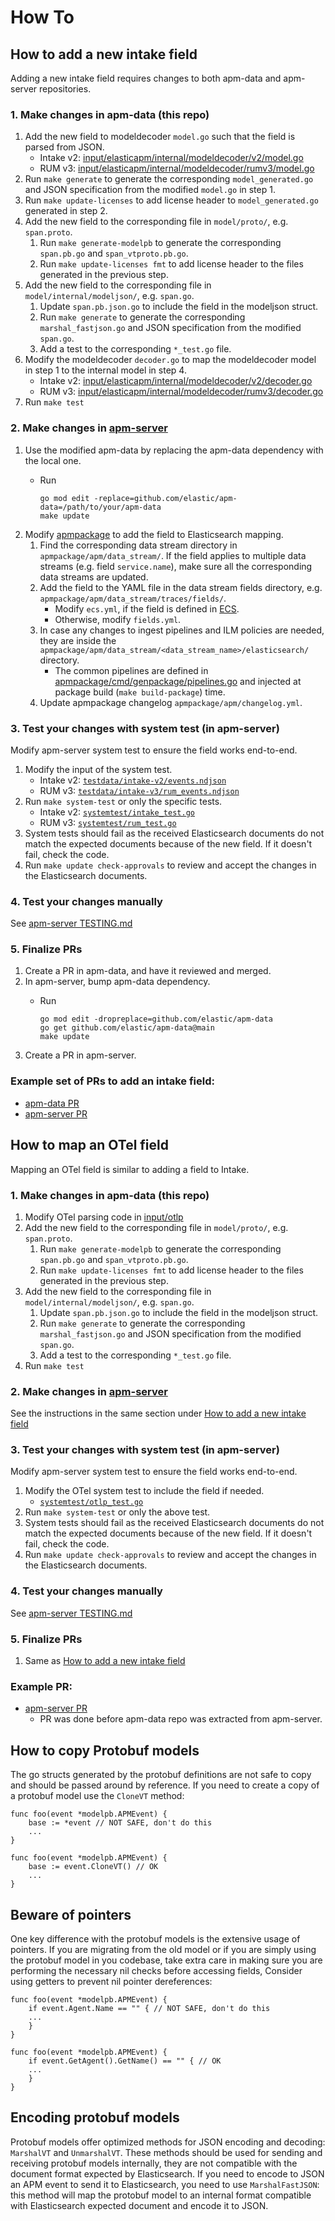 # How To

## How to add a new intake field

Adding a new intake field requires changes to both apm-data and apm-server repositories. 

### 1. Make changes in apm-data (this repo)

1. Add the new field to modeldecoder `model.go` such that the field is parsed from JSON.
   - Intake v2: [input/elasticapm/internal/modeldecoder/v2/model.go](/input/elasticapm/internal/modeldecoder/v2/model.go)
   - RUM v3: [input/elasticapm/internal/modeldecoder/rumv3/model.go](/input/elasticapm/internal/modeldecoder/rumv3/model.go)
2. Run `make generate` to generate the corresponding `model_generated.go` and JSON specification from the modified `model.go` in step 1.
3. Run `make update-licenses` to add license header to `model_generated.go` generated in step 2.
4. Add the new field to the corresponding file in `model/proto/`, e.g. `span.proto`.
   1. Run `make generate-modelpb` to generate the corresponding `span.pb.go` and `span_vtproto.pb.go`.
   2. Run `make update-licenses fmt` to add license header to the files generated in the previous step.
5. Add the new field to the corresponding file in `model/internal/modeljson/`, e.g. `span.go`.
   1. Update `span.pb.json.go` to include the field in the modeljson struct.
   2. Run `make generate` to generate the corresponding `marshal_fastjson.go` and JSON specification from the modified `span.go`.
   3. Add a test to the corresponding `*_test.go` file.
6. Modify the modeldecoder `decoder.go` to map the modeldecoder model in step 1 to the internal model in step 4.
   - Intake v2: [input/elasticapm/internal/modeldecoder/v2/decoder.go](/input/elasticapm/internal/modeldecoder/v2/decoder.go)
   - RUM v3: [input/elasticapm/internal/modeldecoder/rumv3/decoder.go](/input/elasticapm/internal/modeldecoder/rumv3/decoder.go)
7. Run `make test`

### 2. Make changes in [apm-server](https://github.com/elastic/apm-server/)

1. Use the modified apm-data by replacing the apm-data dependency with the local one.
   - Run

         go mod edit -replace=github.com/elastic/apm-data=/path/to/your/apm-data
         make update
2. Modify [apmpackage](https://github.com/elastic/apm-server/tree/main/apmpackage) to add the field to Elasticsearch mapping.
   1. Find the corresponding data stream directory in `apmpackage/apm/data_stream/`. If the field applies to multiple data streams (e.g. field `service.name`), make sure all the corresponding data streams are updated. 
   2. Add the field to the YAML file in the data stream fields directory, e.g. `apmpackage/apm/data_stream/traces/fields/`.
        - Modify `ecs.yml`, if the field is defined in [ECS](https://www.elastic.co/guide/en/ecs/current/ecs-field-reference.html).
        - Otherwise, modify `fields.yml`.
   3. In case any changes to ingest pipelines and ILM policies are needed, they are inside the `apmpackage/apm/data_stream/<data_stream_name>/elasticsearch/` directory.
        - The common pipelines are defined in [apmpackage/cmd/genpackage/pipelines.go](https://github.com/elastic/apm-server/blob/main/apmpackage/cmd/genpackage/pipelines.go) and injected at package build (`make build-package`) time.
   4. Update apmpackage changelog `apmpackage/apm/changelog.yml`.

### 3. Test your changes with system test (in apm-server)

Modify apm-server system test to ensure the field works end-to-end.

1. Modify the input of the system test.
   - Intake v2: [`testdata/intake-v2/events.ndjson`](https://github.com/elastic/apm-server/blob/main/testdata/intake-v2/events.ndjson)
   - RUM v3: [`testdata/intake-v3/rum_events.ndjson`](https://github.com/elastic/apm-server/blob/main/testdata/intake-v3/rum_events.ndjson)
2. Run `make system-test` or only the specific tests.
    - Intake v2: [`systemtest/intake_test.go`](https://github.com/elastic/apm-server/blob/main/systemtest/intake_test.go)
    - RUM v3: [`systemtest/rum_test.go`](https://github.com/elastic/apm-server/blob/main/systemtest/rum_test.go)
3. System tests should fail as the received Elasticsearch documents do not match the expected documents because of the new field. If it doesn't fail, check the code.
4. Run `make update check-approvals` to review and accept the changes in the Elasticsearch documents.

### 4. Test your changes manually

See [apm-server TESTING.md](https://github.com/elastic/apm-server/blob/main/dev_docs/TESTING.md#manual-testing)

### 5. Finalize PRs

1. Create a PR in apm-data, and have it reviewed and merged.
2. In apm-server, bump apm-data dependency.
   - Run

         go mod edit -dropreplace=github.com/elastic/apm-data
         go get github.com/elastic/apm-data@main
         make update
3. Create a PR in apm-server.

### Example set of PRs to add an intake field:
- [apm-data PR](https://github.com/elastic/apm-data/pull/3)
- [apm-server PR](https://github.com/elastic/apm-server/pull/9850)

## How to map an OTel field

Mapping an OTel field is similar to adding a field to Intake.

### 1. Make changes in apm-data (this repo)

1. Modify OTel parsing code in [input/otlp](/input/otlp)
2. Add the new field to the corresponding file in `model/proto/`, e.g. `span.proto`.
   1. Run `make generate-modelpb` to generate the corresponding `span.pb.go` and `span_vtproto.pb.go`.
   2. Run `make update-licenses fmt` to add license header to the files generated in the previous step.
3. Add the new field to the corresponding file in `model/internal/modeljson/`, e.g. `span.go`.
   1. Update `span.pb.json.go` to include the field in the modeljson struct.
   2. Run `make generate` to generate the corresponding `marshal_fastjson.go` and JSON specification from the modified `span.go`.
   3. Add a test to the corresponding `*_test.go` file.
3. Run `make test`

### 2. Make changes in [apm-server](https://github.com/elastic/apm-server/)

See the instructions in the same section under [How to add a new intake field](#how-to-add-a-new-intake-field)

### 3. Test your changes with system test (in apm-server)

Modify apm-server system test to ensure the field works end-to-end.

1. Modify the OTel system test to include the field if needed.
    - [`systemtest/otlp_test.go`](https://github.com/elastic/apm-server/blob/main/systemtest/otlp_test.go)
2. Run `make system-test` or only the above test.
3. System tests should fail as the received Elasticsearch documents do not match the expected documents because of the new field. If it doesn't fail, check the code.
4. Run `make update check-approvals` to review and accept the changes in the Elasticsearch documents.

### 4. Test your changes manually

See [apm-server TESTING.md](https://github.com/elastic/apm-server/blob/main/dev_docs/TESTING.md#manual-testing)

### 5. Finalize PRs
1. Same as [How to add a new intake field](#how-to-add-a-new-intake-field)

### Example PR:
- [apm-server PR](https://github.com/elastic/apm-server/pull/8334)
  - PR was done before apm-data repo was extracted from apm-server.

## How to copy Protobuf models

The go structs generated by the protobuf definitions are not safe to copy and should be passed around by
reference. If you need to create a copy of a protobuf model use the `CloneVT` method:

```golang
func foo(event *modelpb.APMEvent) {
	base := *event // NOT SAFE, don't do this
	...
}
```

```golang
func foo(event *modelpb.APMEvent) {
	base := event.CloneVT() // OK
	...
}
```

## Beware of pointers

One key difference with the protobuf models is the extensive usage of pointers. If you are migrating from the old
model or if you are simply using the protobuf model in you codebase, take extra care in making sure you are performing
the necessary nil checks before accessing fields,
Consider using getters to prevent nil pointer dereferences:

```golang
func foo(event *modelpb.APMEvent) {
	if event.Agent.Name == "" { // NOT SAFE, don't do this
	...
	}
}
```

```golang
func foo(event *modelpb.APMEvent) {
	if event.GetAgent().GetName() == "" { // OK
	...
	}
}
```

## Encoding protobuf models

Protobuf models offer optimized methods for JSON encoding and decoding: `MarshalVT` and `UnmarshalVT`. These methods should
be used for sending and receiving protobuf models internally, they are not compatible with the document format expected
by Elasticsearch.
If you need to encode to JSON an APM event to send it to Elasticsearch, you need to use `MarshalFastJSON`: this method
will map the protobuf model to an internal format compatible with Elasticsearch expected document and encode it to JSON.

